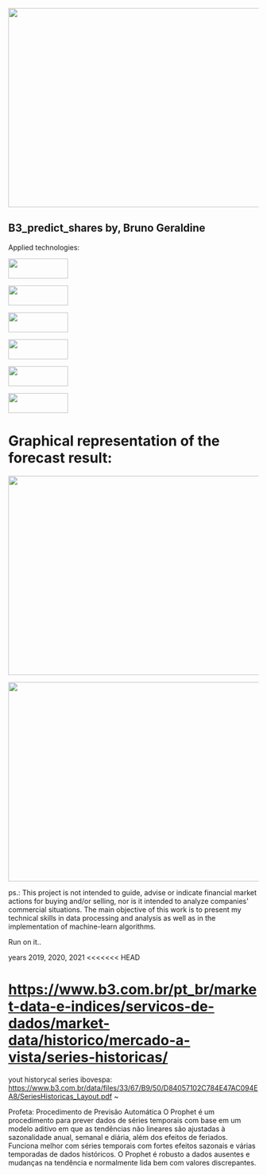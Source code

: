 
<p align="center">
  <img width="1000" height="400" src="https://user-images.githubusercontent.com/87772120/159760753-09d3e241-f03f-4bcb-9522-734ed8a873c1.png)"
       </p>

## B3_predict_shares by, Bruno Geraldine
 
Applied technologies:

<p align="left">
	<img width="120" height="40"  src="https://user-images.githubusercontent.com/87772120/159754471-50912611-bc05-4dd6-8e56-5a678c22b7a3.png"
	     </p>
	

<p align="left">
	<img width="120" height="40"  src="https://user-images.githubusercontent.com/87772120/159750038-040ff478-07b8-45dc-9677-644cf9331a3e.png"
	     </p>

	
<p align="left">
	<img width="120" height="40" src="https://user-images.githubusercontent.com/87772120/159751017-a48e40fb-ccd6-49ad-8f12-5b5812c38066.png"]
	     </p> 

	
<p align="left">
	<img width="120" height="40" src="https://user-images.githubusercontent.com/87772120/159752663-21ce91b4-b582-4a35-bab5-a78a52652115.png"
	     </p>

	
<p align="left">
	<img width="120" height="40" src="https://user-images.githubusercontent.com/87772120/159754895-6005d1d0-acc0-4e88-bc20-403be6981c88.png"
	     </p>

	
	
<p align="left">
	<img width="120" height="40" src="https://user-images.githubusercontent.com/87772120/159757447-f8e814e7-c076-4980-833e-2f9c1bd61863.png"
	     </p>

# Graphical representation of the forecast result:

<p align="center">
	<img width="950" height="400" src="https://user-images.githubusercontent.com/87772120/159749243-0c1d791e-0572-4cad-ac21-af4713521c4c.png"
	     </p>

<p align="center">
	<img width="950" height="400" src="https://user-images.githubusercontent.com/87772120/159758249-1adb9149-7a12-410c-9f78-2ea6163fd8ec.png"
	     </p>

 ps.: This project is not intended to guide, advise or indicate financial market actions for buying and/or selling, nor is it intended to analyze companies' commercial situations.
The main objective of this work is to present my technical skills in data processing and analysis as well as in the implementation of machine-learn algorithms.
 
 
 

 Run on it..

years 2019, 2020, 2021
<<<<<<< HEAD

https://www.b3.com.br/pt_br/market-data-e-indices/servicos-de-dados/market-data/historico/mercado-a-vista/series-historicas/
=======
yout historycal series ibovespa:
https://www.b3.com.br/data/files/33/67/B9/50/D84057102C784E47AC094EA8/SeriesHistoricas_Layout.pdf
~                                       



Profeta: Procedimento de Previsão Automática
O Prophet é um procedimento para prever dados de séries temporais com base em um modelo aditivo em que as tendências não lineares são ajustadas à sazonalidade anual, semanal e diária, além dos efeitos de feriados. Funciona melhor com séries temporais com fortes efeitos sazonais e várias temporadas de dados históricos. O Prophet é robusto a dados ausentes e mudanças na tendência e normalmente lida bem com valores discrepantes.


